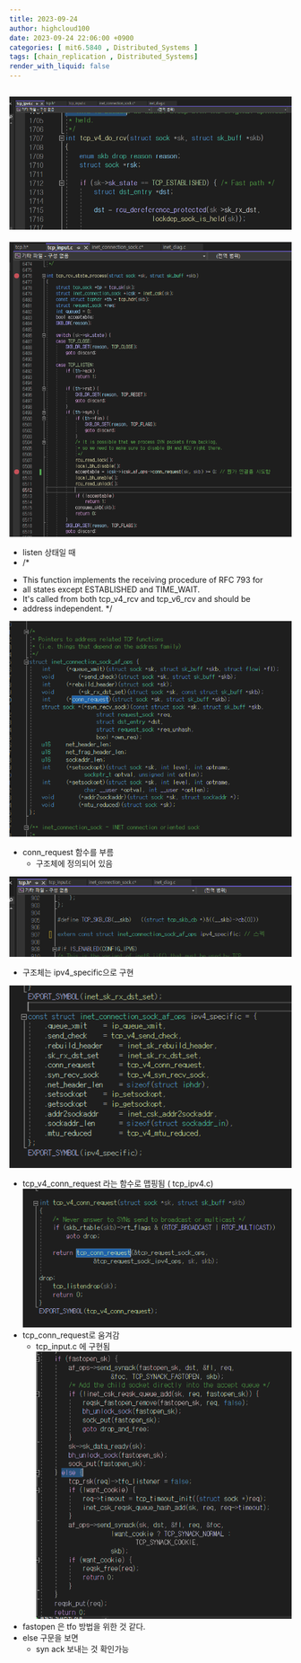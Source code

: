 ```yaml
---
title: 2023-09-24
author: highcloud100
date: 2023-09-24 22:06:00 +0900
categories: [ mit6.5840 , Distributed_Systems ]
tags: [chain_replication , Distributed_Systems]
render_with_liquid: false
---
```

![](/assets/img/Pasted%20image%2020230924224011.png)
- 


![](/assets/img/Pasted%20image%2020230924220650.png)
- listen 상태일 때 
- /*
 *	This function implements the receiving procedure of RFC 793 for
 *	all states except ESTABLISHED and TIME_WAIT.
 *	It's called from both tcp_v4_rcv and tcp_v6_rcv and should be
 *	address independent.
 */


![](/assets/img/Pasted%20image%2020230924220738.png)

- conn_request 함수를 부름
	- 구조체에 정의되어 있음

![](/assets/img/Pasted%20image%2020230924221006.png)

- 구조체는 ipv4_specific으로 구현

![](/assets/img/Pasted%20image%2020230924221107.png)
- tcp_v4_conn_request 라는 함수로 맵핑됨 ( tcp_ipv4.c) 
![](/assets/img/Pasted%20image%2020230924221242.png)
- tcp_conn_request로 움겨감
	- tcp_input.c 에 구현됨
![](/assets/img/Pasted%20image%2020230924221500.png)
- fastopen 은 tfo 방법을 위한 것 같다.
- else 구문을 보면 
	- syn ack 보내는 것 확인가능